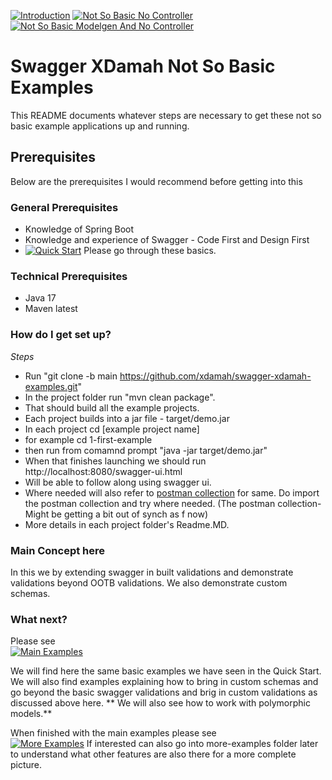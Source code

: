 [![Introduction](https://img.shields.io/badge/Introduction-lightgrey?style=for-the-badge)](README.md)
[![Not So Basic No Controller](https://img.shields.io/badge/Not_So_Basic_No_Controller-grey?style=for-the-badge)](extend-no-controller/README.md)
[![Not So Basic Modelgen And No Controller](https://img.shields.io/badge/Not_So_Basic_Modelgen_And_No_Controller-grey?style=for-the-badge)](extend-modelgen-and-no-controller/README.md)

# Swagger XDamah Not So Basic Examples #

This README documents whatever steps are necessary to get these not so basic example applications up and running.


## Prerequisites ##
Below are the prerequisites I would recommend before getting into this
### General Prerequisites ###
* Knowledge of Spring Boot
* Knowledge and experience of Swagger - Code First and Design First
*  [![Quick Start](https://img.shields.io/badge/Quick_Start-grey?style=for-the-badge)](../README.md)  Please go through these basics.

### Technical Prerequisites ###

* Java 17
* Maven latest

### How do I get set up? ###


*Steps*  
* Run "git clone -b main https://github.com/xdamah/swagger-xdamah-examples.git"
* In the project folder run "mvn clean package".
* That should build all the example projects.
* Each project builds into a jar file - target/demo.jar   
* In each project cd [example project name]
* for example cd 1-first-example
* then run from comamnd prompt "java -jar target/demo.jar"
* When that finishes launching we should run http://localhost:8080/swagger-ui.html  
* Will be able to follow along using swagger ui.   
* Where needed will also refer to [postman collection](swagger-xdamah-postman-collection.json)  for same.  Do import the postman collection and try where needed.  (The postman collection- Might be getting a bit out of synch as f now) 
* More details in each project folder's Readme.MD.

### Main Concept here ###

In this we by extending swagger in built validations and demonstrate validations beyond OOTB validations.
We also demonstrate custom schemas.

### What next? ###

Please see    
[![Main Examples](https://img.shields.io/badge/Main_Examples-grey?style=for-the-badge)](../README.md)

We will find here the same basic examples we have seen in the Quick Start.  
We will also find examples explaining how to bring in custom schemas and go beyond the basic swagger validations and brig in custom validations as discussed above here. 
** We will also see how to work with polymorphic models.**  

When finished with the main examples please see     
[![More Examples](https://img.shields.io/badge/More_Examples-grey?style=for-the-badge)](../../more-examples/README.md)
If interested can also go into more-examples folder later to understand what other features are also there for a more complete picture.


